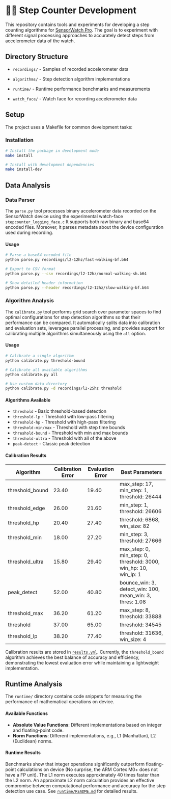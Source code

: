 # 🏃‍♂️ Step Counter Development

This repository contains tools and experiments for developing a step counting algorithms for [SensorWatch Pro](https://www.sensorwatch.net). The goal is to experiment with different signal processing approaches to accurately detect steps from accelerometer data of the watch.

## Directory Structure

- `recordings/` - Samples of recorded accelerometer data

- `algorithms/` - Step detection algorithm implementations

- `runtime/` - Runtime performance benchmarks and measurements

- `watch_face/` - Watch face for recording accelerometer data

## Setup

The project uses a Makefile for common development tasks:

### Installation

```bash
# Install the package in development mode
make install

# Install with development dependencies
make install-dev
```

## Data Analysis

### Data Parser

The `parse.py` tool processes binary accelerometer data recorded on the SensorWatch device using the experimental watch-face `stepcounter_logging_face.c` It supports both raw binary and base64 encoded files. Moreover, it parses metadata about the  device configuration used during recording.

#### Usage

```bash
# Parse a base64 encoded file
python parse.py recordings/l2-12hz/fast-walking-bf.b64

# Export to CSV format
python parse.py --csv recordings/l2-12hz/normal-walking-sh.b64

# Show detailed header information
python parse.py --header recordings/l2-12hz/slow-walking-bf.b64
```

### Algorithm Analysis

The `calibrate.py` tool performs grid search over parameter spaces to find optimal configurations for step detection algorithms so that their performance can be compared. It automatically splits data into calibration and evaluation sets, leverages parallel processing, and provides support for calibrating multiple algorithms simultaneously using the `all` option.

#### Usage

```bash
# Calibrate a single algorithm
python calibrate.py threshold-bound

# Calibrate all available algorithms
python calibrate.py all

# Use custom data directory
python calibrate.py -d recordings/l2-25hz threshold
```

#### Algorithms Available

- `threshold` - Basic threshold-based detection
- `threshold-lp` - Threshold with low-pass filtering
- `threshold-hp` - Threshold with high-pass filtering
- `threshold-min/max` - Threshold with step time bounds
- `threshold-bound` - Threshold with min and max bounds
- `threshold-ultra` - Threshold with all of the above
- `peak-detect` - Classic peak detection

#### Calibration Results

| Algorithm | Calibration Error | Evaluation Error | Best Parameters |
|-----------|-------------------|------------------|-----------------|
| threshold_bound | 23.40 | 19.40 | max_step: 17, min_step: 1, threshold: 26444 |
| threshold_edge | 26.00 | 21.60 | min_step: 1, threshold: 26606 |
| threshold_hp | 20.40 | 27.40 | threshold: 6868, win_size: 82 |
| threshold_min | 18.00 | 27.20 | min_step: 3, threshold: 27666 |
| threshold_ultra | 15.80 | 29.40 | max_step: 0, min_step: 0, threshold: 3000, win_hp: 10, win_lp: 1 |
| peak_detect | 52.00 | 40.80 | bounce_win: 3, detect_win: 100, mean_win: 3, thres: 1.08 |
| threshold_max | 36.20 | 61.20 | max_step: 8, threshold: 33888 |
| threshold | 37.00 | 65.00 | threshold: 34545 |
| threshold_lp | 38.20 | 77.40 | threshold: 31636, win_size: 4 |


Calibration results are stored in [`results.yml`](results.yml). Currently, the `threshold_bound` algorithm achieves the best balance of accuracy and efficiency, demonstrating the lowest evaluation error while maintaining a lightweight implementation.

## Runtime Analysis

The `runtime/` directory contains code snippets for measuring the performance of mathematical operations on device.

#### Available Functions

- **Absolute Value Functions**: Different implementations based on integer and floating-point code.
- **Norm Functions**: Different implementations, e.g., L1 (Manhattan), L2 (Euclidean) norms.

#### Runtime Results

Benchmarks show that integer operations significantly outperform floating-point calculations on device (No surprise, the ARM Cortex M0+ does not have a FP unit). The L1 norm executes approximately 40 times faster than the L2 norm. An approximate L2 norm calculation provides an effective compromise between computational performance and accuracy for the step detection use case. See [`runtime/README.md`](runtime/README.md) for detailed results.
